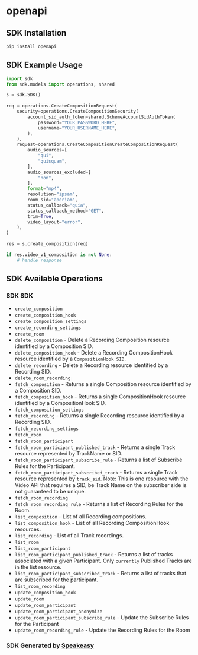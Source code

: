 # openapi

<!-- Start SDK Installation -->
## SDK Installation

```bash
pip install openapi
```
<!-- End SDK Installation -->

## SDK Example Usage
<!-- Start SDK Example Usage -->
```python
import sdk
from sdk.models import operations, shared

s = sdk.SDK()
    
req = operations.CreateCompositionRequest(
    security=operations.CreateCompositionSecurity(
        account_sid_auth_token=shared.SchemeAccountSidAuthToken(
            password="YOUR_PASSWORD_HERE",
            username="YOUR_USERNAME_HERE",
        ),
    ),
    request=operations.CreateCompositionCreateCompositionRequest(
        audio_sources=[
            "qui",
            "quisquam",
        ],
        audio_sources_excluded=[
            "non",
        ],
        format="mp4",
        resolution="ipsam",
        room_sid="aperiam",
        status_callback="quia",
        status_callback_method="GET",
        trim=True,
        video_layout="error",
    ),
)
    
res = s.create_composition(req)

if res.video_v1_composition is not None:
    # handle response
```
<!-- End SDK Example Usage -->

<!-- Start SDK Available Operations -->
## SDK Available Operations

### SDK SDK

* `create_composition`
* `create_composition_hook`
* `create_composition_settings`
* `create_recording_settings`
* `create_room`
* `delete_composition` - Delete a Recording Composition resource identified by a Composition SID.
* `delete_composition_hook` - Delete a Recording CompositionHook resource identified by a `CompositionHook SID`.
* `delete_recording` - Delete a Recording resource identified by a Recording SID.
* `delete_room_recording`
* `fetch_composition` - Returns a single Composition resource identified by a Composition SID.
* `fetch_composition_hook` - Returns a single CompositionHook resource identified by a CompositionHook SID.
* `fetch_composition_settings`
* `fetch_recording` - Returns a single Recording resource identified by a Recording SID.
* `fetch_recording_settings`
* `fetch_room`
* `fetch_room_participant`
* `fetch_room_participant_published_track` - Returns a single Track resource represented by TrackName or SID.
* `fetch_room_participant_subscribe_rule` - Returns a list of Subscribe Rules for the Participant.
* `fetch_room_participant_subscribed_track` - Returns a single Track resource represented by `track_sid`.  Note: This is one resource with the Video API that requires a SID, be Track Name on the subscriber side is not guaranteed to be unique.
* `fetch_room_recording`
* `fetch_room_recording_rule` - Returns a list of Recording Rules for the Room.
* `list_composition` - List of all Recording compositions.
* `list_composition_hook` - List of all Recording CompositionHook resources.
* `list_recording` - List of all Track recordings.
* `list_room`
* `list_room_participant`
* `list_room_participant_published_track` - Returns a list of tracks associated with a given Participant. Only `currently` Published Tracks are in the list resource.
* `list_room_participant_subscribed_track` - Returns a list of tracks that are subscribed for the participant.
* `list_room_recording`
* `update_composition_hook`
* `update_room`
* `update_room_participant`
* `update_room_participant_anonymize`
* `update_room_participant_subscribe_rule` - Update the Subscribe Rules for the Participant
* `update_room_recording_rule` - Update the Recording Rules for the Room

<!-- End SDK Available Operations -->

### SDK Generated by [Speakeasy](https://docs.speakeasyapi.dev/docs/using-speakeasy/client-sdks)
